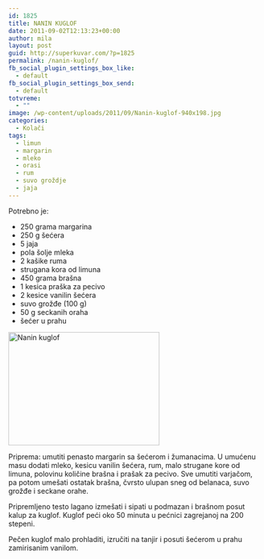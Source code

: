 ```yaml
---
id: 1825
title: NANIN KUGLOF
date: 2011-09-02T12:13:23+00:00
author: mila
layout: post
guid: http://superkuvar.com/?p=1825
permalink: /nanin-kuglof/
fb_social_plugin_settings_box_like:
  - default
fb_social_plugin_settings_box_send:
  - default
totvreme:
  - ""
image: /wp-content/uploads/2011/09/Nanin-kuglof-940x198.jpg
categories:
  - Kolači
tags:
  - limun
  - margarin
  - mleko
  - orasi
  - rum
  - suvo groždje
  - jaja
---
```

Potrebno je:

  * 250 grama margarina
  * 250 g šećera
  * 5 jaja
  * pola šolje mleka
  * 2 kašike ruma
  * strugana kora od limuna
  * 450 grama brašna
  * 1 kesica praška za pecivo
  * 2 kesice vanilin šećera
  * suvo grožđe (100 g)
  * 50 g seckanih oraha
  * šećer u prahu

<img class="alignnone size-medium wp-image-5432" src="//superkuvar.com/wp-content/uploads/2011/09/Nanin-kuglof-300x225.jpg" alt="Nanin kuglof" width="300" height="225" /> 

Priprema: umutiti penasto margarin sa šećerom i žumanacima. U umućenu masu dodati mleko, kesicu vanilin šećera, rum, malo strugane kore od limuna, polovinu količine brašna i prašak za pecivo. Sve umutiti varjačom, pa potom umešati ostatak brašna, čvrsto ulupan sneg od belanaca, suvo grožđe i seckane orahe.

Pripremljeno testo lagano izmešati i sipati u podmazan i brašnom posut kalup za kuglof. Kuglof peći oko 50 minuta u pećnici zagrejanoj na 200 stepeni.

Pečen kuglof malo prohladiti, izručiti na tanjir i posuti šećerom u prahu zamirisanim vanilom.